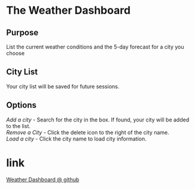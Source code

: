 # The Weather Dashboard
## **Purpose**
List the current weather conditions and the 5-day forecast for a city you choose

## **City List**
Your city list will be saved for future sessions.   

## Options
*Add a city* - Search for the city in the box.  If found, your city will be added to the list.  
*Remove a City* - Click the delete icon to the right of the city name.  
*Load a city* - Click the city name to load city information.   

# link
[Weather Dashboard @ github](https://kgeary.github.io/server-side-apis)